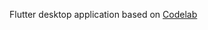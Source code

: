Flutter desktop application
based on [Codelab](https://codelabs.developers.google.com/codelabs/flutter-github-client#0)